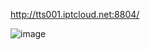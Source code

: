 http://tts001.iptcloud.net:8804/

![image](https://github.com/twoutlook/my-machine-learning/assets/16488072/40f1e7d2-e5c4-4c32-b5c7-01a123c3bf56)
